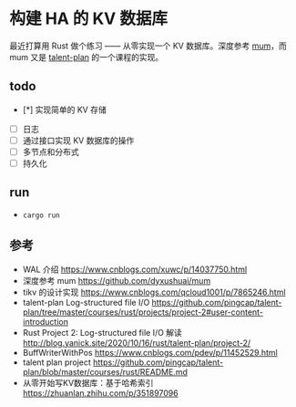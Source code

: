 # 构建 HA 的 KV 数据库
最近打算用 Rust 做个练习 —— 从零实现一个 KV 数据库。深度参考 [mum](https://github.com/dyxushuai/mum)，而 mum 又是 [talent-plan](https://github.com/pingcap/talent-plan/blob/master/courses/dss/raft/README.md) 的一个课程的实现。

## todo
* [*] 实现简单的 KV 存储
* [ ] 日志
* [ ] 通过接口实现 KV 数据库的操作
* [ ] 多节点和分布式
* [ ] 持久化

## run
* `cargo run`

## 参考
* WAL 介绍 https://www.cnblogs.com/xuwc/p/14037750.html
* 深度参考 mum https://github.com/dyxushuai/mum
* tikv 的设计实现 https://www.cnblogs.com/qcloud1001/p/7865246.html
* talent-plan Log-structured file I/O https://github.com/pingcap/talent-plan/tree/master/courses/rust/projects/project-2#user-content-introduction
* Rust Project 2: Log-structured file I/O 解读 http://blog.yanick.site/2020/10/16/rust/talent-plan/project-2/
* BuffWriterWithPos https://www.cnblogs.com/pdev/p/11452529.html
* talent plan project https://github.com/pingcap/talent-plan/blob/master/courses/rust/README.md
* 从零开始写KV数据库：基于哈希索引 https://zhuanlan.zhihu.com/p/351897096
